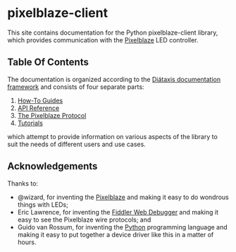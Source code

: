 # pixelblaze-client

This site contains documentation for the Python pixelblaze-client library, which provides communication with the [Pixelblaze](https://electromage.com/) LED controller.

## Table Of Contents

The documentation is organized according to the [Diátaxis documentation framework](https://diataxis.fr/)
and consists of four separate parts:

1. [How-To Guides](how-to-guides.md)
2. [API Reference](pixelblaze.md)
3. [The Pixelblaze Protocol](pixelblazeProtocol.md)
4. [Tutorials](tutorials.md)

which attempt to provide information on various aspects of the library to suit the needs of different users and use cases.

## Acknowledgements

Thanks to: 

* @wizard, for inventing the [Pixelblaze](https://electromage.com/) and making it easy to do wondrous things with LEDs;
* Eric Lawrence, for inventing the [Fiddler Web Debugger](https://www.telerik.com/fiddler/) and making it easy to see the Pixelblaze wire protocols; and
* Guido van Rossum, for inventing the [Python](https://www.python.org/) programming language and making it easy to put together a device driver like this in a matter of hours.

